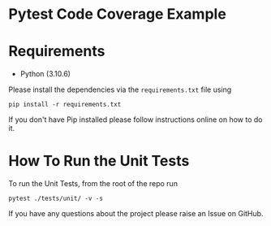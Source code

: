 # Pytest Code Coverage Example

[//]: # (This repo contains the sample code for the article - [Easy And Quick Python Local Lambda Unit Testing for AWS Lambda Functions]&#40;https://pytest-with-eric.com/python-local-development/python-local-lambda/&#41;)


# Requirements
* Python (3.10.6)

Please install the dependencies via the `requirements.txt` file using 
```commandline
pip install -r requirements.txt
```
If you don't have Pip installed please follow instructions online on how to do it.

# How To Run the Unit Tests
To run the Unit Tests, from the root of the repo run
```commandline
pytest ./tests/unit/ -v -s
```

If you have any questions about the project please raise an Issue on GitHub. 